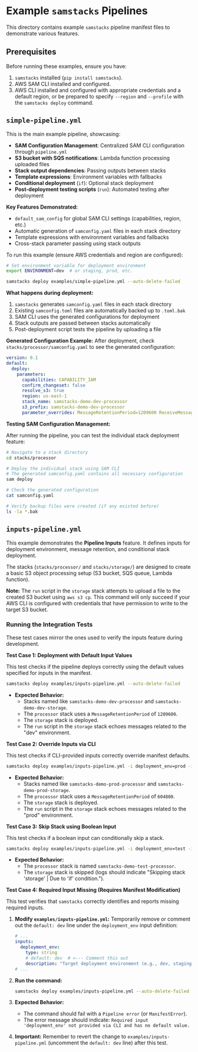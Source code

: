 # Example `samstacks` Pipelines

This directory contains example `samstacks` pipeline manifest files to demonstrate various features.

## Prerequisites

Before running these examples, ensure you have:
1.  `samstacks` installed (`pip install samstacks`).
2.  AWS SAM CLI installed and configured.
3.  AWS CLI installed and configured with appropriate credentials and a default region, or be prepared to specify `--region` and `--profile` with the `samstacks deploy` command.

## `simple-pipeline.yml`

This is the main example pipeline, showcasing:
- **SAM Configuration Management**: Centralized SAM CLI configuration through `pipeline.yml`
- **S3 bucket with SQS notifications**: Lambda function processing uploaded files
- **Stack output dependencies**: Passing outputs between stacks
- **Template expressions**: Environment variables with fallbacks
- **Conditional deployment** (`if`): Optional stack deployment
- **Post-deployment testing scripts** (`run`): Automated testing after deployment

**Key Features Demonstrated:**
- `default_sam_config` for global SAM CLI settings (capabilities, region, etc.)
- Automatic generation of `samconfig.yaml` files in each stack directory
- Template expressions with environment variables and fallbacks
- Cross-stack parameter passing using stack outputs

To run this example (ensure AWS credentials and region are configured):

```bash
# Set environment variable for deployment environment
export ENVIRONMENT=dev  # or staging, prod, etc.

samstacks deploy examples/simple-pipeline.yml --auto-delete-failed
```

**What happens during deployment:**
1. `samstacks` generates `samconfig.yaml` files in each stack directory
2. Existing `samconfig.toml` files are automatically backed up to `.toml.bak`
3. SAM CLI uses the generated configurations for deployment
4. Stack outputs are passed between stacks automatically
5. Post-deployment script tests the pipeline by uploading a file

**Generated Configuration Example:**
After deployment, check `stacks/processor/samconfig.yaml` to see the generated configuration:
```yaml
version: 0.1
default:
  deploy:
    parameters:
      capabilities: CAPABILITY_IAM
      confirm_changeset: false
      resolve_s3: true
      region: us-east-1
      stack_name: samstacks-demo-dev-processor
      s3_prefix: samstacks-demo-dev-processor
      parameter_overrides: MessageRetentionPeriod=1209600 ReceiveMessageWaitTimeSeconds=20
```

**Testing SAM Configuration Management:**

After running the pipeline, you can test the individual stack deployment feature:

```bash
# Navigate to a stack directory
cd stacks/processor

# Deploy the individual stack using SAM CLI
# The generated samconfig.yaml contains all necessary configuration
sam deploy

# Check the generated configuration
cat samconfig.yaml

# Verify backup files were created (if any existed before)
ls -la *.bak
```

## `inputs-pipeline.yml`

This example demonstrates the **Pipeline Inputs** feature. It defines inputs for deployment environment, message retention, and conditional stack deployment.

The stacks (`stacks/processor/` and `stacks/storage/`) are designed to create a basic S3 object processing setup (S3 bucket, SQS queue, Lambda function).

**Note:** The `run` script in the `storage` stack attempts to upload a file to the created S3 bucket using `aws s3 cp`. This command will only succeed if your AWS CLI is configured with credentials that have permission to write to the target S3 bucket.

### Running the Integration Tests

These test cases mirror the ones used to verify the inputs feature during development.

**Test Case 1: Deployment with Default Input Values**

This test checks if the pipeline deploys correctly using the default values specified for inputs in the manifest.

```bash
samstacks deploy examples/inputs-pipeline.yml --auto-delete-failed
```

*   **Expected Behavior:**
    *   Stacks named like `samstacks-demo-dev-processor` and `samstacks-demo-dev-storage`.
    *   The `processor` stack uses a `MessageRetentionPeriod` of `1209600`.
    *   The `storage` stack is deployed.
    *   The `run` script in the `storage` stack echoes messages related to the "dev" environment.

**Test Case 2: Override Inputs via CLI**

This test checks if CLI-provided inputs correctly override manifest defaults.

```bash
samstacks deploy examples/inputs-pipeline.yml -i deployment_env=prod -i message_retention_override=604800 --auto-delete-failed
```

*   **Expected Behavior:**
    *   Stacks named like `samstacks-demo-prod-processor` and `samstacks-demo-prod-storage`.
    *   The `processor` stack uses a `MessageRetentionPeriod` of `604800`.
    *   The `storage` stack is deployed.
    *   The `run` script in the `storage` stack echoes messages related to the "prod" environment.

**Test Case 3: Skip Stack using Boolean Input**

This test checks if a boolean input can conditionally skip a stack.

```bash
samstacks deploy examples/inputs-pipeline.yml -i deployment_env=test -i deploy_storage_stack=false --auto-delete-failed
```

*   **Expected Behavior:**
    *   The `processor` stack is named `samstacks-demo-test-processor`.
    *   The `storage` stack is skipped (logs should indicate "Skipping stack 'storage' | Due to 'if' condition.").

**Test Case 4: Required Input Missing (Requires Manifest Modification)**

This test verifies that `samstacks` correctly identifies and reports missing required inputs.

1.  **Modify `examples/inputs-pipeline.yml`:**
    Temporarily remove or comment out the `default: dev` line under the `deployment_env` input definition:
    ```yaml
    # ...
    inputs:
      deployment_env:
        type: string
        # default: dev  # <--- Comment this out
        description: "Target deployment environment (e.g., dev, staging, prod)"
    # ...
    ```

2.  **Run the command:**
    ```bash
    samstacks deploy examples/inputs-pipeline.yml --auto-delete-failed
    ```

3.  **Expected Behavior:**
    *   The command should fail with a `Pipeline error` (or `ManifestError`).
    *   The error message should indicate: `Required input 'deployment_env' not provided via CLI and has no default value.`

4.  **Important:** Remember to revert the change to `examples/inputs-pipeline.yml` (uncomment the `default: dev` line) after this test.
